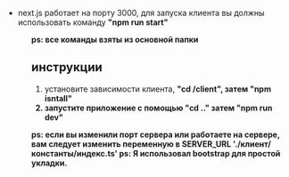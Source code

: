 <ul>
<li>next.js работает на порту 3000, для запуска клиента вы должны использовать команду <strong>"npm run start"</strong></li>
<ul>

<strong>ps: все команды взяты из основной папки</strong>

<h2>инструкции</h2>
<ol>
<li>установите зависимости клиента, <strong>"cd /client"</storng>, затем <strong>"npm isntall"</strong></li>
<li>запустите приложение с помощью <strong>"cd .."</strong> затем <strong>"npm run dev"</strong></li>
</ol>

<strong>ps:</strong> если вы изменили порт сервера или работаете на сервере, вам следует изменить переменную в <strong>SERVER_URL<strong> './клиент/константы/индекс.ts'
<strong>ps:</strong> Я использовал bootstrap для простой укладки.
